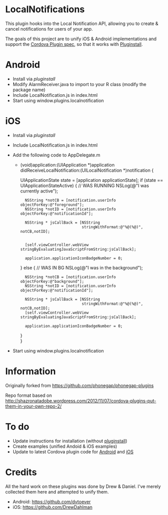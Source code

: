 # LocalNotifications

This plugin hooks into the Local Notification API, allowing you to create & cancel notifications for users of your app.

The goals of this project are to unify iOS & Android implementations and support the [Cordova Plugin spec](https://github.com/alunny/cordova-plugin-spec), so that it works with [Pluginstall](https://github.com/alunny/pluginstall).


# Android
* Install via _pluginstall_
* Modify AlarmReceiver.java to import to your R class (modify the package name)
* Include LocalNotification.js in index.html
* Start using window.plugins.localnotification

# iOS
* Install via _pluginstall_
* Include LocalNotification.js in index.html
* Add the following code to AppDelegate.m

    - (void)application:(UIApplication *)application didReceiveLocalNotification:(UILocalNotification *)notification 
    {

        UIApplicationState state = [application applicationState];
        if (state == UIApplicationStateActive) {
            // WAS RUNNING
            NSLog(@"I was currently active");

            NSString *notCB = [notification.userInfo objectForKey:@"foreground"];
            NSString *notID = [notification.userInfo objectForKey:@"notificationId"];

            NSString * jsCallBack = [NSString 
                                     stringWithFormat:@"%@(%@)", notCB,notID];  


            [self.viewController.webView  stringByEvaluatingJavaScriptFromString:jsCallBack];

            application.applicationIconBadgeNumber = 0;
        }
        else {
            // WAS IN BG
            NSLog(@"I was in the background");

            NSString *notCB = [notification.userInfo objectForKey:@"background"];
            NSString *notID = [notification.userInfo objectForKey:@"notificationId"];

            NSString * jsCallBack = [NSString 
                                     stringWithFormat:@"%@(%@)", notCB,notID]; 
            [self.viewController.webView stringByEvaluatingJavaScriptFromString:jsCallBack];         

            application.applicationIconBadgeNumber = 0;
        }                 
    }
* Start using window.plugins.localnotification

# Information
Originally forked from https://github.com/phonegap/phonegap-plugins

Repo format based on http://shazronatadobe.wordpress.com/2012/11/07/cordova-plugins-put-them-in-your-own-repo-2/


# To do
* Update instructions for installation (without [pluginstall](https://github.com/alunny/pluginstall))
* Create examples (unified Andoid & iOS examples)
* Update to latest Cordova plugin code for [Android](http://docs.phonegap.com/en/edge/guide_plugin-development_android_index.md.html#Developing%20a%20Plugin%20on%20Android) and [iOS](http://docs.phonegap.com/en/edge/guide_plugin-development_ios_index.md.html#Developing%20a%20Plugin%20on%20iOS)

# Credits
All the hard work on these plugins was done by Drew & Daniel.
I've merely collected them here and attempted to unify them.
* Android: https://github.com/dvtoever
* iOS: https://github.com/DrewDahlman
